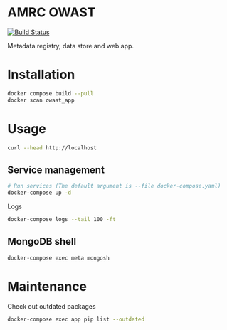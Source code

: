 # AMRC OWAST

[![Build Status](https://dev.azure.com/sheffielduni/owast/_apis/build/status/owast?branchName=master)](https://dev.azure.com/sheffielduni/owast/_build/latest?definitionId=1&branchName=master)

Metadata registry, data store and web app.

# Installation

```bash
docker compose build --pull
docker scan owast_app
```

# Usage

```bash
curl --head http://localhost
```

## Service management

```bash
# Run services (The default argument is --file docker-compose.yaml)
docker-compose up -d
```

Logs

```bash
docker-compose logs --tail 100 -ft
```

## MongoDB shell

```bash
docker-compose exec meta mongosh
```

# Maintenance

Check out outdated packages

```bash
docker-compose exec app pip list --outdated
```